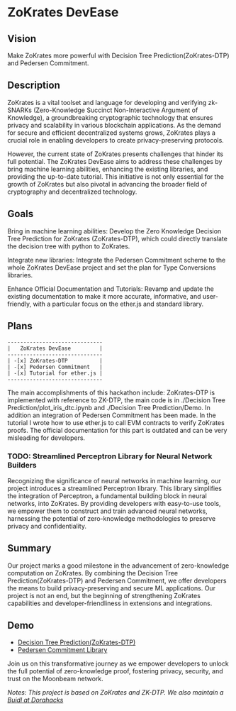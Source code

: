 # ZoKrates DevEase

## Vision
Make ZoKrates more powerful with Decision Tree Prediction(ZoKrates-DTP) and Pedersen Commitment. 

## Description
ZoKrates is a vital toolset and language for developing and verifying zk-SNARKs (Zero-Knowledge Succinct Non-Interactive Argument of Knowledge), a groundbreaking cryptographic technology that ensures privacy and scalability in various blockchain applications. As the demand for secure and efficient decentralized systems grows, ZoKrates plays a crucial role in enabling developers to create privacy-preserving protocols.

However, the current state of ZoKrates presents challenges that hinder its full potential. The ZoKrates DevEase aims to address these challenges by bring machine learning abilities, enhancing the existing libraries, and providing the up-to-date tutorial. This initiative is not only essential for the growth of ZoKrates but also pivotal in advancing the broader field of cryptography and decentralized technology.

## Goals
Bring in machine learning abilities: Develop the Zero Knowledge Decision Tree Prediction for ZoKrates (ZoKrates-DTP), which could directly translate the decision tree with python to ZoKrates.

Integrate new libraries: Integrate the Pedersen Commitment scheme to the whole ZoKrates DevEase project and set the plan for Type Conversions libraries.

Enhance Official Documentation and Tutorials: Revamp and update the existing documentation to make it more accurate, informative, and user-friendly, with a particular focus on the ether.js and standard library.

## Plans

```plantuml
------------------------------
|   ZoKrates DevEase         |
------------------------------
| -[x] ZoKrates-DTP          |
| -[x] Pedersen Commitment   |
| -[x] Tutorial for ether.js |
------------------------------
```
The main accomplishments of this hackathon include: ZoKrates-DTP is implemented with reference to ZK-DTP, the main code is in ./Decision Tree Prediction/plot_iris_dtc.ipynb and ./Decision Tree Prediction/Demo. In addition an integration of Pedersen Commitment has been made. In the tutorial I wrote how to use ether.js to call EVM contracts to verify ZoKrates proofs. The official documentation for this part is outdated and can be very misleading for developers.

### TODO: Streamlined Perceptron Library for Neural Network Builders
Recognizing the significance of neural networks in machine learning, our project introduces a streamlined Perceptron library. This library simplifies the integration of Perceptron, a fundamental building block in neural networks, into ZoKrates. By providing developers with easy-to-use tools, we empower them to construct and train advanced neural networks, harnessing the potential of zero-knowledge methodologies to preserve privacy and confidentiality.


## Summary
Our project marks a good milestone in the advancement of zero-knowledge computation on ZoKrates. By combining the Decision Tree Prediction(ZoKrates-DTP) and Pedersen Commitment, we offer developers the means to build privacy-preserving and secure ML applications. Our project is not an end, but the beginning of strengthening ZoKrates capabilities and developer-friendliness in extensions and integrations.

## Demo
- [Decision Tree Prediction(ZoKrates-DTP)](https://www.youtube.com/watch?v=jCn-xm2Amoo)
- [Pedersen Commitment Library](https://youtu.be/8kZHOQtp1Ck)


Join us on this transformative journey as we empower developers to unlock the full potential of zero-knowledge proof, fostering privacy, security, and trust on the Moonbeam network. 

*Notes: This project is based on ZoKrates and ZK-DTP. We also maintain a [Buidl at Dorahacks](https://dorahacks.io/buidl/7000)*